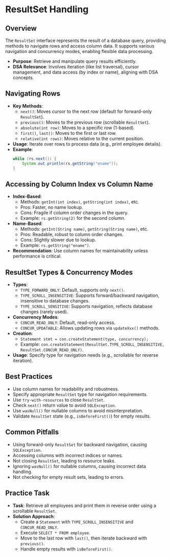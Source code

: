 # ResultSet Handling

## Overview
The `ResultSet` interface represents the result of a database query, providing methods to navigate rows and access column data. It supports various navigation and concurrency modes, enabling flexible data processing.

- **Purpose**: Retrieve and manipulate query results efficiently.
- **DSA Relevance**: Involves iteration (like list traversal), cursor management, and data access (by index or name), aligning with DSA concepts.

## Navigating Rows
- **Key Methods**:
  - `next()`: Moves cursor to the next row (default for forward-only `ResultSet`).
  - `previous()`: Moves to the previous row (scrollable `ResultSet`).
  - `absolute(int row)`: Moves to a specific row (1-based).
  - `first()`, `last()`: Moves to the first or last row.
  - `relative(int rows)`: Moves relative to the current position.
- **Usage**: Iterate over rows to process data (e.g., print employee details).
- **Example**:
  ```java
  while (rs.next()) {
      System.out.println(rs.getString("ename"));
  }
  ```

## Accessing by Column Index vs Column Name
- **Index-Based**:
  - Methods: `getInt(int index)`, `getString(int index)`, etc.
  - Pros: Faster, no name lookup.
  - Cons: Fragile if column order changes in the query.
  - Example: `rs.getString(2)` for the second column.
- **Name-Based**:
  - Methods: `getInt(String name)`, `getString(String name)`, etc.
  - Pros: Readable, robust to column order changes.
  - Cons: Slightly slower due to lookup.
  - Example: `rs.getString("ename")`.
- **Recommendation**: Use column names for maintainability unless performance is critical.

## ResultSet Types & Concurrency Modes
- **Types**:
  - `TYPE_FORWARD_ONLY`: Default, supports only `next()`.
  - `TYPE_SCROLL_INSENSITIVE`: Supports forward/backward navigation, insensitive to database changes.
  - `TYPE_SCROLL_SENSITIVE`: Supports navigation, reflects database changes (rarely used).
- **Concurrency Modes**:
  - `CONCUR_READ_ONLY`: Default, read-only access.
  - `CONCUR_UPDATABLE`: Allows updating rows via `updateXxx()` methods.
- **Creation**:
  - `Statement stmt = con.createStatement(type, concurrency);`
  - Example: `con.createStatement(ResultSet.TYPE_SCROLL_INSENSITIVE, ResultSet.CONCUR_READ_ONLY)`.
- **Usage**: Specify type for navigation needs (e.g., scrollable for reverse iteration).

## Best Practices
- Use column names for readability and robustness.
- Specify appropriate `ResultSet` type for navigation requirements.
- Use `try-with-resources` to close `ResultSet`.
- Check `next()` return value to avoid `SQLException`.
- Use `wasNull()` for nullable columns to avoid misinterpretation.
- Validate `ResultSet` state (e.g., `isBeforeFirst()`) for empty results.

## Common Pitfalls
- Using forward-only `ResultSet` for backward navigation, causing `SQLException`.
- Accessing columns with incorrect indices or names.
- Not closing `ResultSet`, leading to resource leaks.
- Ignoring `wasNull()` for nullable columns, causing incorrect data handling.
- Not checking for empty result sets, leading to errors.

## Practice Task
- **Task**: Retrieve all employees and print them in reverse order using a scrollable `ResultSet`.
- **Solution Approach**:
  - Create a `Statement` with `TYPE_SCROLL_INSENSITIVE` and `CONCUR_READ_ONLY`.
  - Execute `SELECT * FROM employee`.
  - Move to the last row with `last()`, then iterate backward with `previous()`.
  - Handle empty results with `isBeforeFirst()`.